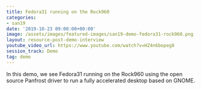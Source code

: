 ```yaml
---
title: Fedora31 running on the Rock960
categories:
- san19
date: '2019-10-23 09:00:00+00:00'
image: /assets/images/featured-images/san19-demo-fedora31-rock960.png
layout: resource-post-demo-interview
youtube_video_url: https://www.youtube.com/watch?v=HZ4n6bopeg8
session_track: Demo
tag: demo
---
```

In this demo, we see Fedora31 running on the Rock960 using the open source Panfrost driver to run a fully accelerated desktop based on GNOME.
